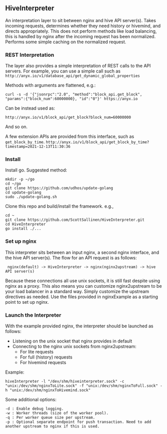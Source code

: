 ## HiveInterpreter

An interpretation layer to sit between nginx and hive API server(s).
Takes incoming requests, determines whether they need history or hivemind, and directs appropriately.
This does not perform methods like load balancing, this is handled by nginx after the incoming request has been normalized.
Performs some simple caching on the normalized request.


### REST Interpretation

The layer also provides a simple interpretation of REST calls to the API servers. For example, you can use a simple call such as
```http://anyx.io/v1/database_api/get_dynamic_global_properties```

Methods with arguments are flattened, e.g.:
```
curl -s -d '{"jsonrpc":"2.0", "method":"block_api.get_block", "params":{"block_num":60000000}, "id":"0"}' https://anyx.io
```
Can be instead used as:
```
http://anyx.io/v1/block_api/get_block?block_num=60000000
```
And so on.

A few extension APIs are provided from this interface, such as `get_block_by_time`.
```http://anyx.io/v1/block_api/get_block_by_time?timestamp=2021-12-13T11:30:36```

### Install
Install go. Suggested method:
```
mkdir -p ~/go
cd ~/go
git clone https://github.com/udhos/update-golang
cd update-golang
sudo ./update-golang.sh
```

Clone this repo and build/install the framework. e.g.,
```
cd ~
git clone https://github.com/ScottSallinen/HiveInterpreter.git
cd HiveInterpreter
go install ./...
```

### Set up nginx
This interpreter sits between an input nginx, a second nginx interface, and the hive API server(s).
The flow for an API request is as follows:

``` nginx(default) -> HiveInterpreter -> nginx(nginx2upstream) -> hive API server(s)```

Because these connections all use unix sockets, it is still fast despite using nginx as a proxy.
This also means you can customize nginx2upstream to be your load balancer in a standard way.
Simply customize the upstream directives as needed.
Use the files provided in nginxExample as a starting point to set up nginx.


### Launch the Interpreter
With the example provided nginx, the interpreter should be launched as follows:
 - Listening on the unix socket that nginx provides in default
 - Connecting to the nginx unix sockets from nginx2upstream:
    - For lite requests
    - For full (history) requests
    - For hivemind requests

Example:
```
hiveInterpreter -l "/dev/shm/hiveinterpreter.sock" -c "unix:/dev/shm/nginxToLite.sock" -f "unix:/dev/shm/nginxToFull.sock" -h "unix:/dev/shm/nginxToHivemind.sock"
```

Some additional options:
```
-d : Enable debug logging.
-w : Worker threads (size of the worker pool).
-q : Per worker queue size per upstream.
-p : Optional separate endpoint for push transaction. Need to add another upstream to nginx if this is used.
```
